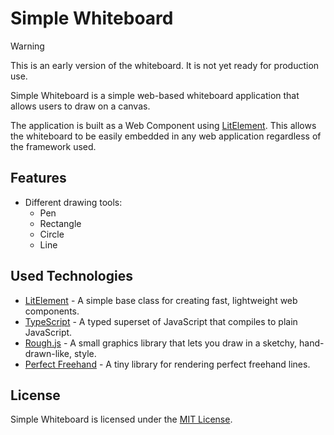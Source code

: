 # Simple Whiteboard

> [!WARNING]
> This is an early version of the whiteboard.
> It is not yet ready for production use.

Simple Whiteboard is a simple web-based whiteboard application that allows users to draw on a canvas.

The application is built as a Web Component using [LitElement](https://lit.dev/).
This allows the whiteboard to be easily embedded in any web application regardless of the framework used.

## Features

- Different drawing tools:
  - Pen
  - Rectangle
  - Circle
  - Line

## Used Technologies

- [LitElement](https://lit.dev/) - A simple base class for creating fast, lightweight web components.
- [TypeScript](https://www.typescriptlang.org/) - A typed superset of JavaScript that compiles to plain JavaScript.
- [Rough.js](https://roughjs.com/) - A small graphics library that lets you draw in a sketchy, hand-drawn-like, style.
- [Perfect Freehand](https://github.com/steveruizok/perfect-freehand) - A tiny library for rendering perfect freehand lines.

## License

Simple Whiteboard is licensed under the [MIT License](./LICENSE).
